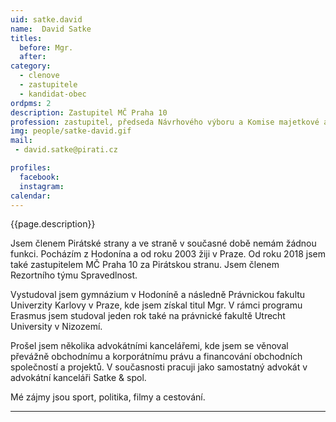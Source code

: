```yaml
---
uid: satke.david
name:  David Satke
titles:
  before: Mgr.
  after:
category:
  - clenove
  - zastupitele    
  - kandidat-obec 
ordpms: 2
description: Zastupitel MČ Praha 10
profession: zastupitel, předseda Návrhového výboru a Komise majetkové a nebytových prostor, člen Kontrolního výboru
img: people/satke-david.gif
mail:
 - david.satke@pirati.cz

profiles:
  facebook:
  instagram: 
calendar: 
---
```


{{page.description}}

Jsem členem Pirátské strany a ve straně v současné době nemám žádnou funkci. Pocházím z Hodonína a od roku 2003 žiji v Praze. Od roku 2018 jsem také zastupitelem MČ Praha 10 za Pirátskou stranu. Jsem členem Rezortního týmu Spravedlnost.

Vystudoval jsem gymnázium v Hodoníně a následně Právnickou fakultu Univerzity Karlovy v Praze, kde jsem získal titul Mgr. V rámci programu Erasmus jsem studoval jeden rok také na právnické fakultě Utrecht University v Nizozemí.

Prošel jsem několika advokátními kancelářemi, kde jsem se věnoval převážně obchodnímu a korporátnímu právu a financování obchodních společností a projektů. V současnosti pracuji jako samostatný advokát v advokátní kanceláři Satke & spol.

Mé zájmy jsou sport, politika, filmy a cestování.

---
